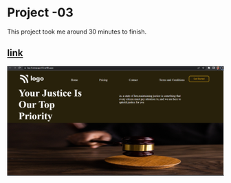 # Project -03


This project took me around 30 minutes to finish.



## [link](https://law-homepage-03.netlify.app/ "Law-hompage")

![output](./output.png)
